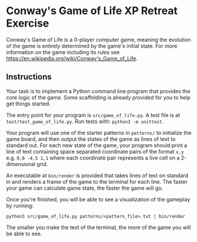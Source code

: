 # Conway's Game of Life XP Retreat Exercise



Conway's Game of Life is a 0-player computer game, meaning the evolution of the
game is entirely determined by the game's initial state. For more information on
the game including its rules see
https://en.wikipedia.org/wiki/Conway's_Game_of_Life.

## Instructions

Your task is to implement a Python command line program that provides the core
logic of the game. Some scaffolding is already provided for you to help get
things started.

The entry point for your program is `src/game_of_life.py`. A test file is
at `test/test_game_of_life.py`. Run tests with: `python3 -m unittest`.

Your program will use one of the starter patterns in `patterns/` to initialize
the game board, and then output the states of the game as lines of text to
standard out. For each new state of the game, your program should print a line
of text containing space separated coordinate pairs of the format `x,y`
e.g. `0,0 -4,5 1,1` where each coordinate pair represents a live cell on a
2-dimensional grid.

An executable at `bin/render` is provided that takes lines of text on
standard in and renders a frame of the game to the terminal for each line. The
faster your game can calculate game state, the faster the game will go.

Once you're finished, you will be able to see a visualization of the gameplay by
running:

```
python3 src/game_of_life.py patterns/<pattern_file>.txt | bin/render
```

The smaller you make the text of the terminal, the more of the game you will be
able to see.

